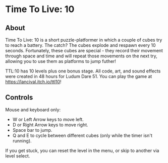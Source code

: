# Time To Live: 10
## About
Time To Live: 10 is a short puzzle-platformer in which a couple of cubes try to reach a battery. The catch? The cubes explode and respawn every 10 seconds. Fortunately, these cubes are special - they record their movement through space and time and will repeat those movements on the next try, allowing you to use them as platforms to jump futher!

TTL:10 has 10 levels plus one bonus stage. All code, art, and sound effects were created in 48 hours for Ludum Dare 51. You can play the game at https://lancival.itch.io/ttl10!

## Controls
Mouse and keyboard only:
- W or Left Arrow keys to move left.
- D or Right Arrow keys to move right.
- Space bar to jump.
- Q and E to cycle between different cubes (only while the timer isn't running).

If you get stuck, you can reset the level in the menu, or skip to another via level select.
